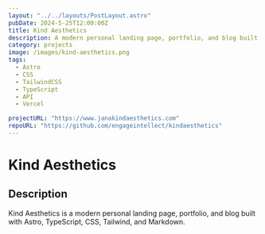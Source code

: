```yaml
---
layout: "../../layouts/PostLayout.astro"
pubDate: 2024-5-25T12:00:00Z
title: Kind Aesthetics
description: A modern personal landing page, portfolio, and blog built with Astro, TypeScript, CSS, Tailwind, and Markdown.
category: projects
image: /images/kind-aesthetics.png
tags:
  - Astro
  - CSS
  - TailwindCSS
  - TypeScript
  - API
  - Vercel

projectURL: "https://www.janakindaesthetics.com"
repoURL: "https://github.com/engageintellect/kindaesthetics"
---
```


# Kind Aesthetics

## Description

Kind Aesthetics is a modern personal landing page, portfolio, and blog built with Astro, TypeScript, CSS, Tailwind, and Markdown.
